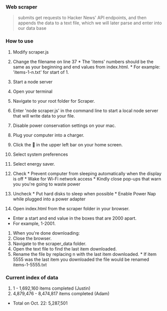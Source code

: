 ### Web scraper
> submits get requests to Hacker News' API endpoints, and then appends the data to a text file, which we will later parse and enter into our data base

### How to use
1. Modify scraper.js 
  1. Change the filename on line 37
    * The 'items' numbers should be the same as your beginning and end values from index.html.
    * For example: 'items-1-n.txt' for start of 1.
 
1. Start a node server
  1. Open your terminal
  1. Navigate to your root folder for Scraper.
  1. Enter 'node scraper.js' in the command line to start a local node server that will write data to your file.
1. Disable power conservation settings on your mac.
  1. Plug your computer into a charger.
  1. Click the  in the upper left bar on your home screen.
  1. Select system preferences
  1. Select energy saver.
  1. Check
    * Prevent computer from sleeping automatically when the display is off
    * Wake for Wi-Fi network access
    * Kindly close pop-ups that warn you you're going to waste power
  1. Uncheck
    * Put hard disks to sleep when possible
    * Enable Power Nap while plugged into a power adapter
1. Open index.html from the scraper folder in your browser.
  * Enter a start and end value in the boxes that are 2000 apart.
  * For example, 1-2001.
1. When you're done downloading:
  1. Close the browser.
  1. Navigate to the scraper_data folder.
  1. Open the text file to find the last item downloaded.
  1. Rename the file by replacing n with the last item downloaded.
    * If item 5555 was the last item you downloaded the file would be renamed items-1-5555.txt

### Current index of data
1. 1 - 1,692,160 items completed (Justin)
1. 4,879,476 - 8,474,817 items completed (Adam)

* Total on Oct. 22: 5,287,501
